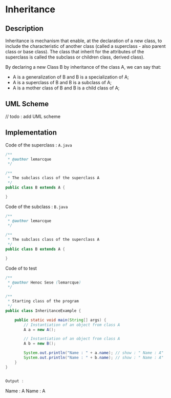 # Inheritance
## Description
Inheritance is mechanism that enable, at the declaration of a new class, to include the characteristic of another class (called a superclass - also parent class or base class). The class that inherit for the attributes of the superclass is called the subclass or children class, derived class). 

By declaring a new Class B by inheritance of the class A, we can say that:
- A is a generalization of B and B is a specialization of A;
- A is a superclass of B and B is a subclass of A;
- A is a mother class of B and B is a child class of A;

## UML Scheme
// todo : add UML scheme

## Implementation

Code of the superclass : `A.java`
```java
/**
 * @author lemarcque
 */

/**
 * The subclass class of the superclass A
 */
public class B extends A {

}
```
Code of the subclass : `B.java`
```java
/**
 * @author lemarcque
 */

/**
 * The subclass class of the superclass A
 */
public class B extends A {

}
```

Code of to test
```java
/**
 * @author Henoc Sese (lemarcque)
 */

/**
 * Starting class of the program
 */
public class InheritanceExample {

    public static void main(String[] args) {
        // Instantiation of an object from class A
        A a = new A();

        // Instantiation of an object from class A
        A b = new B();

        System.out.println("Name : " + a.name); // show : " Name : A"
        System.out.println("Name : " + b.name); // show : " Name : A"
    }
}


Output :

```
Name : A
Name : A
```



